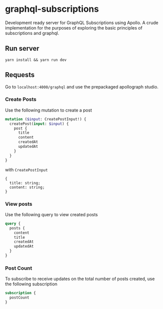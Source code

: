 # graphql-subscriptions

Development ready server for GraphQL Subscriptions using Apollo.
A crude implementation for the purposes of exploring the basic principles of subscriptions and graphql.

## Run server

```
yarn install && yarn run dev
```

## Requests

Go to `localhost:4000/graphql` and use the prepackaged apollograph studio.

### Create Posts

Use the following mutation to create a post

```graphql
mutation ($input: CreatePostInput!) {
  createPost(input: $input) {
    post {
      title
      content
      createdAt
      updatedAt
    }
  }
}
```

with `CreatePostInput`

```
{
  title: string;
  content: string;
}
```

### View posts

Use the following query to view created posts

```graphql
query {
  posts {
    content
    title
    createdAt
    updatedAt
  }
}
```

### Post Count

To subscribe to receive updates on the total number of posts created, use the following subscription

```graphql
subscription {
  postCount
}
```
